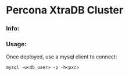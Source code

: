 # Percona XtraDB Cluster

### Info:



### Usage:

Once deployed, use a mysql client to connect:

`mysql -u<db_user> -p -h<pxc>`